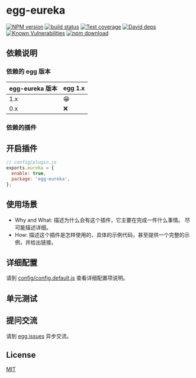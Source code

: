 # egg-eureka

[![NPM version][npm-image]][npm-url]
[![build status][travis-image]][travis-url]
[![Test coverage][codecov-image]][codecov-url]
[![David deps][david-image]][david-url]
[![Known Vulnerabilities][snyk-image]][snyk-url]
[![npm download][download-image]][download-url]

[npm-image]: https://img.shields.io/npm/v/egg-eureka.svg?style=flat-square
[npm-url]: https://npmjs.org/package/egg-eureka
[travis-image]: https://img.shields.io/travis/eggjs/egg-eureka.svg?style=flat-square
[travis-url]: https://travis-ci.org/eggjs/egg-eureka
[codecov-image]: https://img.shields.io/codecov/c/github/eggjs/egg-eureka.svg?style=flat-square
[codecov-url]: https://codecov.io/github/eggjs/egg-eureka?branch=master
[david-image]: https://img.shields.io/david/eggjs/egg-eureka.svg?style=flat-square
[david-url]: https://david-dm.org/eggjs/egg-eureka
[snyk-image]: https://snyk.io/test/npm/egg-eureka/badge.svg?style=flat-square
[snyk-url]: https://snyk.io/test/npm/egg-eureka
[download-image]: https://img.shields.io/npm/dm/egg-eureka.svg?style=flat-square
[download-url]: https://npmjs.org/package/egg-eureka

<!--
Description here.
-->

## 依赖说明

### 依赖的 egg 版本

egg-eureka 版本 | egg 1.x
--- | ---
1.x | 😁
0.x | ❌

### 依赖的插件
<!--

如果有依赖其它插件，请在这里特别说明。如

- security
- multipart

-->

## 开启插件

```js
// config/plugin.js
exports.eureka = {
  enable: true,
  package: 'egg-eureka',
};
```

## 使用场景

- Why and What: 描述为什么会有这个插件，它主要在完成一件什么事情。
尽可能描述详细。
- How: 描述这个插件是怎样使用的，具体的示例代码，甚至提供一个完整的示例，并给出链接。

## 详细配置

请到 [config/config.default.js](config/config.default.js) 查看详细配置项说明。

## 单元测试

<!-- 描述如何在单元测试中使用此插件，例如 schedule 如何触发。无则省略。-->

## 提问交流

请到 [egg issues](https://github.com/eggjs/egg/issues) 异步交流。

## License

[MIT](LICENSE)
